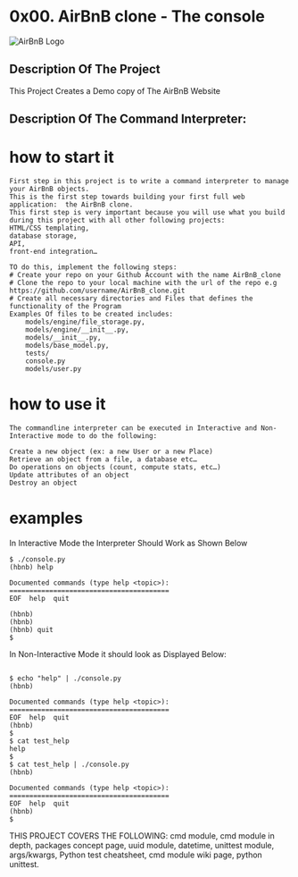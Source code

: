 # 0x00. AirBnB clone - The console
![AirBnB Logo](https://www.pngitem.com/middle/wwiwRT_transparent-background-airbnb-logo-hd-png-download/)

## Description Of The Project
This Project Creates a Demo copy of The AirBnB Website 

## Description Of The Command Interpreter:
#	how to start it 
	First step in this project is to write a command interpreter to manage your AirBnB objects.
	This is the first step towards building your first full web application:  the AirBnB clone.
	This first step is very important because you will use what you build during this project with all other following projects: 
	HTML/CSS templating,
	database storage,
	API,
	front-end integration…

	TO do this, implement the following steps:
	# Create your repo on your Github Account with the name AirBnB_clone
	# Clone the repo to your local machine with the url of the repo e.g https://github.com/username/AirBnB_clone.git
	# Create all necessary directories and Files that defines the functionality of the Program
	Examples Of files to be created includes:
		models/engine/file_storage.py,
		models/engine/__init__.py,
		models/__init__.py,
		models/base_model.py,
		tests/
		console.py
		models/user.py
		

#	how to use it	
	The commandline interpreter can be executed in Interactive and Non-Interactive mode to do the following:

	Create a new object (ex: a new User or a new Place)
	Retrieve an object from a file, a database etc…
	Do operations on objects (count, compute stats, etc…)
	Update attributes of an object
	Destroy an object

#	examples

	
In Interactive Mode the Interpreter Should Work as Shown Below

```
$ ./console.py
(hbnb) help

Documented commands (type help <topic>):
========================================
EOF  help  quit

(hbnb) 
(hbnb) 
(hbnb) quit
$
```

In Non-Interactive Mode it should look as Displayed Below:

```

$ echo "help" | ./console.py
(hbnb)

Documented commands (type help <topic>):
========================================
EOF  help  quit
(hbnb) 
$
$ cat test_help
help
$
$ cat test_help | ./console.py
(hbnb)

Documented commands (type help <topic>):
========================================
EOF  help  quit
(hbnb) 
$
```
THIS PROJECT COVERS THE FOLLOWING:
cmd module,
cmd module in depth,
packages concept page,
uuid module,
datetime,
unittest module,
args/kwargs,
Python test cheatsheet,
cmd module wiki page,
python unittest.

